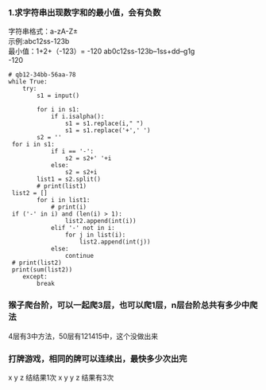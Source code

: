 ###  1.求字符串出现数字和的最小值，会有负数
字符串格式：a-zA-Z±  
示例:abc12ss-123b  
最小值：1+2+（-123）= -120
ab0c12ss-123b–1ss+dd–g1g  
-120
```
# qb12-34bb-56aa-78
while True:  
    try:  
        s1 = input()  
  
        for i in s1:  
            if i.isalpha():  
                s1 = s1.replace(i," ")  
                s1 = s1.replace('+',' ')  
        s2 = ''  
 for i in s1:  
            if i == '-':  
                s2 = s2+' '+i  
            else:  
                s2 = s2+i  
        list1 = s2.split()  
        # print(list1)  
 list2 = []  
        for i in list1:  
            # print(i)  
 if ('-' in i) and (len(i) > 1):  
                list2.append(int(i))  
            elif '-' not in i:  
                for j in list(i):  
                    list2.append(int(j))  
            else:  
                continue  
 # print(list2)  
 print(sum(list2))  
    except:          
		break
```
###  猴子爬台阶，可以一起爬3层，也可以爬1层，n层台阶总共有多少中爬法
4层有3中方法，50层有121415中，这个没做出来
### 打牌游戏，相同的牌可以连续出，最快多少次出完
x y z    结结果1次
x y y z 结果有3次 
